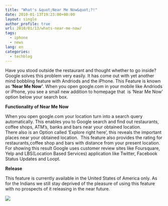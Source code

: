 ```yaml
---
title: "What's &quot;Near Me Now&quot;?!"
date: 2010-01-13T19:23:00+00:00
layout: single
author_profile: true
url: 2010/01/13/whats-near-me-now/
tags:
  - iphone
  - news
lang: en
categories: 
  - techblog
---
```

Have you stood outside the restaurant and thought whether to go inside? Google solves this problem very easily. It has come out with yet another mind bobbling feature with Andriods and the iPhone. This Feature is known as **‘Near Me Now’**. When you open google.com in your mobile like Andriods or iPhone, you see a small new addition to homepage that  is ‘Near Me Now’ option below your search box.

**Functionality of Near Me Now**

When you open google.com your location turn into a search query automatically. This enables you to Google search and find out restaurants, coffee shops, ATM’s, banks and bars near your obtained location.  
There also is an Option called ‘Explore right here’, this reveals the important places near your obtained location.  This feature also provides the rating for restaurants,coffee shop and bars with distance from your present location. For showing this result Google uses customer review sites like Foursquare, Yelp and LBS(Location Based Services) application like Twitter, Facebook Status Updates and Loopt.

**Release**

This feature is currently available in the United States of America only. As for the Indians we still stay deprived of the pleasure of using this feature with no prospects of it releasing in the near future.

[![](http://2.bp.blogspot.com/_vaUVXcmC3OI/S04WlULEcsI/AAAAAAAAApU/pA8edjyMVfo/s640/Untitled-2.jpg)](http://2.bp.blogspot.com/_vaUVXcmC3OI/S04WlULEcsI/AAAAAAAAApU/pA8edjyMVfo/s1600-h/Untitled-2.jpg)